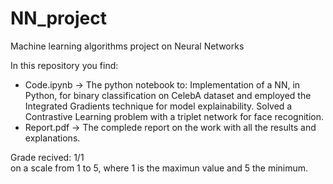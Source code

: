 # NN_project
Machine learning algorithms project on Neural Networks

In this repository you find:
* Code.ipynb → The python notebook to: Implementation of a NN, in Python, for binary classification on CelebA dataset and employed the Integrated Gradients technique for model explainability. Solved a Contrastive Learning problem with a triplet network for face recognition.
* Report.pdf → The complede report on the work with all the results and explanations.

Grade recived: 1/1  
on a scale from 1 to 5, where 1 is the maximun value and 5 the minimum.
